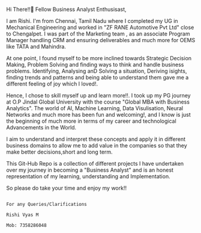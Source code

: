  Hi There!!👋 Fellow Business Analyst Enthusisast,

 I am Rishi. I'm from Chennai, Tamil Nadu where I completed my UG in Mechanical Engineering and worked in "ZF RANE Automotive Pvt Ltd" close to Chengalpet. I was part of the Marketing team , as an associate Program Manager handling CRM and ensuring deliverables and much more for OEMS like TATA and Mahindra.

At one point, I found myself to be more inclined towards Strategic Decision Making, Problem Solving and finding ways to think and handle business problems. Identifying, Analysing anD Solving a situation, Deriving isights, finding trends and patterns and being able to understand them gave me a different feeling of joy which I loved!.

Hence, I chose to skill myself up and learn more!!. I took up my PG journey at O.P Jindal Global University with the course "Global MBA with Business Analytics". The world of AI, Machine Learning, Data Visulisation, Neural Networks and much more has been fun and welcoming!, and I know is just the beginning of much more in terms of my career and technological Advancements in the World.

I aim to understand and interpret these concepts and apply it in different business domains to allow me to add value in the  companies so that they make better decisions,short and long term.  

This Git-Hub Repo is a collection of different projects I have undertaken over my journey in becoming a "Business Analyst" and is an honest representation of my learning, understanding and Implementation.

So please do take your time and enjoy my work!!


                                                                                              For any Queries/Clarifications
                                                                                              Rishi Vyas M
                                                                                              Mob: 7358286048
